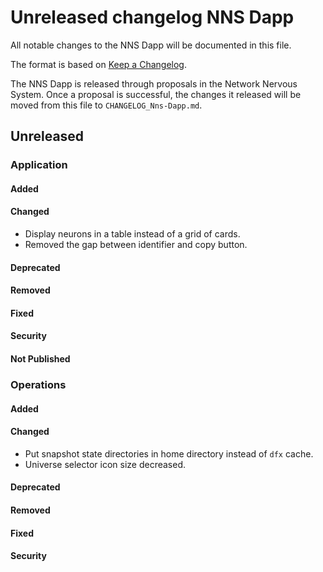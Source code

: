 
# Unreleased changelog NNS Dapp

All notable changes to the NNS Dapp will be documented in this file.

The format is based on [Keep a Changelog](https://keepachangelog.com/en/1.0.0/).

The NNS Dapp is released through proposals in the Network Nervous System. Once a
proposal is successful, the changes it released will be moved from this file to
`CHANGELOG_Nns-Dapp.md`.

## Unreleased

### Application

#### Added

#### Changed

* Display neurons in a table instead of a grid of cards.
* Removed the gap between identifier and copy button.

#### Deprecated

#### Removed

#### Fixed

#### Security

#### Not Published

### Operations

#### Added

#### Changed

* Put snapshot state directories in home directory instead of `dfx` cache.
* Universe selector icon size decreased.

#### Deprecated

#### Removed

#### Fixed

#### Security
